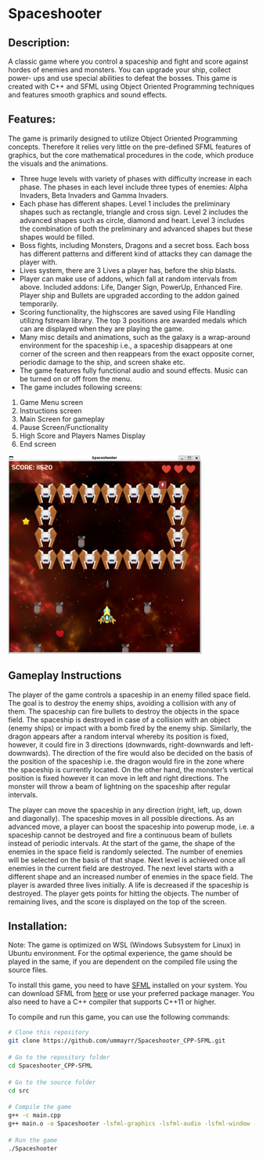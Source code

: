 #                                                                 Spaceshooter

## Description:
 A classic game where you control a spaceship and fight and score against hordes of enemies and monsters. You can upgrade your ship, collect power-
ups and use special abilities to defeat the bosses. This game is created with C++ and SFML using Object Oriented Programming techniques and features smooth graphics and sound effects.

## Features:

The game is primarily designed to utilize Object Oriented Programming concepts. Therefore it relies very little on the pre-defined SFML features of graphics, but the core mathematical procedures in the code, which produce the visuals and the animations.

- Three huge levels with variety of phases with difficulty increase in each phase. The phases in each level include three types of enemies: Alpha Invaders, Beta Invaders and Gamma Invaders.
- Each phase has different shapes. Level 1 includes the preliminary shapes such as rectangle, triangle and cross sign. Level 2 includes the advanced shapes such as circle, diamond and heart. Level 3 includes the combination of both the preliminary and advanced shapes but these
shapes would be filled.
- Boss fights, including Monsters, Dragons and a secret boss. Each boss has different patterns and different kind of attacks they can damage the player with.
- Lives system, there are 3 Lives a player has, before the ship blasts.
- Player can make use of addons, which fall at random intervals from above. Included addons: Life, Danger Sign, PowerUp, Enhanced Fire. Player ship and Bullets are upgraded according to the addon gained temporarily.
- Scoring functionality, the highscores are saved using File Handling utilizng fstream library. The top 3 positions are awarded medals which can are displayed when they are playing the game.
- Many misc details and animations, such as the galaxy is a wrap-around environment for the spaceship i.e., a spaceship disappears at one corner of the screen and then reappears from the
exact opposite corner, periodic damage to the ship, and screen shake etc.
- The game features fully functional audio and sound effects. Music can be turned on or off from the menu.
- The game includes following screens:
1. Game Menu screen
2. Instructions screen
3. Main Screen for gameplay
4. Pause Screen/Functionality
5. High Score and Players Names Display
6. End screen

<img src="https://raw.githubusercontent.com/ummayrr/Spaceshooter_CPP-SFML/main/img/screenshot.png?raw=true" alt="Screenshot" width="395" height="405">

## Gameplay Instructions

The player of the game controls a spaceship in an enemy filled space field. The goal is to destroy
the enemy ships, avoiding a collision with any of them. The spaceship can fire bullets to destroy the objects in
the space field. The spaceship is destroyed in case of a collision with an object (enemy ships) or
impact with a bomb fired by the enemy ship. Similarly, the dragon appears after a random
interval whereby its position is fixed, however, it could fire in 3 directions (downwards,
right-downwards and left-downwards). The direction of the fire would also be decided on the
basis of the position of the spaceship i.e. the dragon would fire in the zone where the spaceship
is currently located. On the other hand, the monster’s vertical position is fixed however it can
move in left and right directions. The monster will throw a beam of lightning on the spaceship
after regular intervals.

The player can move the spaceship in any direction (right, left, up, down and diagonally). The
spaceship moves in all possible directions. As an advanced move, a player can boost the
spaceship into powerup mode, i.e. a spaceship cannot be destroyed and fire a continuous beam
of bullets instead of periodic intervals.  At the start of the game, the shape of the enemies in the space field is
randomly selected. The number of enemies will be selected on the basis of that shape. Next
level is achieved once all enemies in the current field are destroyed. The next level starts with a
different shape and an increased number of enemies in the space field. The player is awarded
three lives initially. A life is decreased if the spaceship is destroyed. The player gets points for
hitting the objects. The number of remaining lives, and the score is displayed on the top of the
screen.

## Installation:

Note: The game is optimized on WSL (Windows Subsystem for Linux) in Ubuntu environment. For the optimal experience, the game should be played in the same, if you are dependent on the compiled file using the source files.

To install this game, you need to have [SFML](https://www.sfml-dev.org/) installed on your system. You can download SFML from [here](https://www.sfml-dev.org/download.php) or use your preferred package manager. You also need to have a C++ compiler that supports C++11 or higher. 

To compile and run this game, you can use the following commands:

```bash
# Clone this repository
git clone https://github.com/ummayrr/Spaceshooter_CPP-SFML.git

# Go to the repository folder
cd Spaceshooter_CPP-SFML

# Go to the source folder
cd src

# Compile the game
g++ -c main.cpp
g++ main.o -o Spaceshooter -lsfml-graphics -lsfml-audio -lsfml-window -lsfml-system

# Run the game
./Spaceshooter
```

